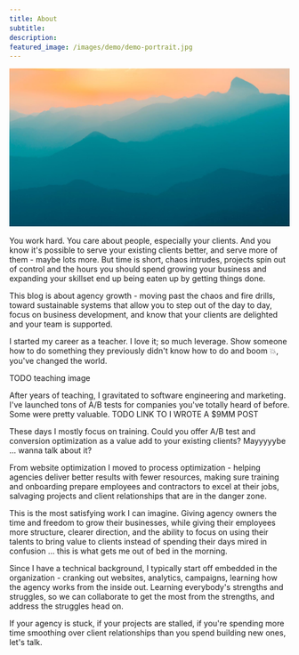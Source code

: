 ```yaml
---
title: About
subtitle: 
description: 
featured_image: /images/demo/demo-portrait.jpg
---
```


![](/images/demo/demo-landscape.jpg)

You work hard. You care about people, especially your clients. And you know it's possible to serve your existing clients better, and serve more of them - maybe lots more. But time is short, chaos intrudes, projects spin out of control and the hours you should spend growing your business and expanding your skillset end up being eaten up by getting things done.

This blog is about agency growth - moving past the chaos and fire drills, toward sustainable systems that allow you to step out of the day to day, focus on business development, and know that your clients are delighted and your team is supported.

I started my career as a teacher. I love it; so much leverage. Show someone how to do something they previously didn't know how to do and boom 💥, you've changed the world.

TODO teaching image

After years of teaching, I gravitated to software engineering and marketing. I've launched tons of A/B tests for companies you've totally heard of before. Some were pretty valuable. TODO LINK TO I WROTE A $9MM POST

These days I mostly focus on training. Could you offer A/B test and conversion optimization as a value add to your existing clients? Mayyyyybe ... wanna talk about it?

From website optimization I moved to process optimization - helping agencies deliver better results with fewer resources, making sure training and onboarding prepare employees and contractors to excel at their jobs, salvaging projects and client relationships that are in the danger zone.

This is the most satisfying work I can imagine. Giving agency owners the time and freedom to grow their businesses, while giving their employees more structure, clearer direction, and the ability to focus on using their talents to bring value to clients instead of spending their days mired in confusion ... this is what gets me out of bed in the morning.

Since I have a technical background, I typically start off embedded in the organization - cranking out websites, analytics, campaigns, learning how the agency works from the inside out. Learning everybody's strengths and struggles, so we can collaborate to get the most from the strengths, and address the struggles head on.

If your agency is stuck, if your projects are stalled, if you're spending more time smoothing over client relationships than you spend building new ones, let's talk.
